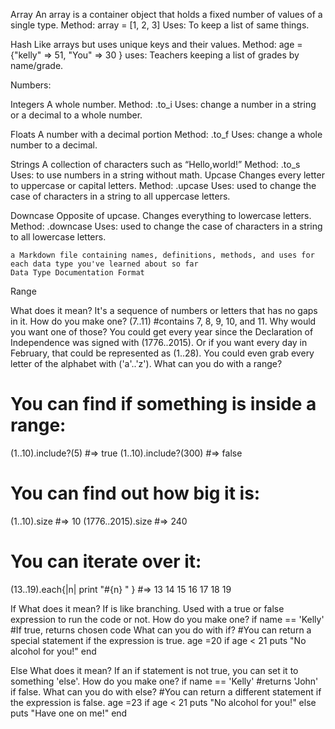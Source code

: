 Array
An array is a container object that holds a fixed number of values of a single type.
Method: array = [1, 2, 3]
Uses: To keep a list of same things. 

Hash
Like arrays but uses unique keys and their values.
Method: age = {"kelly" => 51, "You" => 30 }
uses: Teachers keeping a list of grades by name/grade.

Numbers:

  Integers
	A whole number.
	Method: .to_i
	Uses: change a number in a string or a decimal to a whole number.

  Floats
	A number with a decimal portion
	Method: .to_f
	Uses: change a whole number to a decimal.

Strings
A collection of characters such as “Hello,world!”
Method: .to_s
Uses: to use numbers in a string without math.
  Upcase
	Changes every letter to uppercase or capital letters.
	Method: .upcase
	Uses: used to change the case of characters in a string to all uppercase letters.

  Downcase
	Opposite of upcase.  Changes everything to lowercase letters.
	Method: .downcase
	Uses:  used to change the case of characters in a string to all lowercase letters.

	a Markdown file containing names, definitions, methods, and uses for each data type you've learned about so far
	Data Type Documentation Format

Range

What does it mean? It's a sequence of numbers or letters that has no gaps in it.
How do you make one? (7..11) #contains 7, 8, 9, 10, and 11.
Why would you want one of those? You could get every year since the Declaration of Independence was signed with (1776..2015). Or if you want every day in February, that could be represented as (1..28). You could even grab every letter of the alphabet with ('a'..'z').
What can you do with a range?
  # You can find if something is inside a range:
  (1..10).include?(5) #=> true
  (1..10).include?(300) #=> false

  # You can find out how big it is:
  (1..10).size #=> 10
  (1776..2015).size #=> 240

  # You can iterate over it:
  (13..19).each{|n| print "#{n} " } #=> 13 14 15 16 17 18 19

If
What does it mean? If is like branching. Used with a true or false expression to run the code or not.
How do you make one? if name == 'Kelly' #If true, returns chosen code 
What can you do with if?
  #You can return a special statement if the expression is true.
  age =20
  if age < 21
  puts "No alcohol for you!"
  end

Else
What does it mean?  If an if statement is not true, you can set it to something 'else'.
How do you make one? if name == 'Kelly' #returns 'John' if false.
What can you do with else?
  #You can return a different statement if the expression is false.
  age =23
  if age < 21
    puts "No alcohol for you!"
  else 
    puts "Have one on me!"
  end



